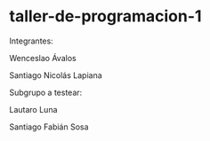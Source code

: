 # taller-de-programacion-1
Integrantes:

Wenceslao Ávalos

Santiago Nicolás Lapiana

Subgrupo a testear:

Lautaro Luna

Santiago Fabián Sosa
